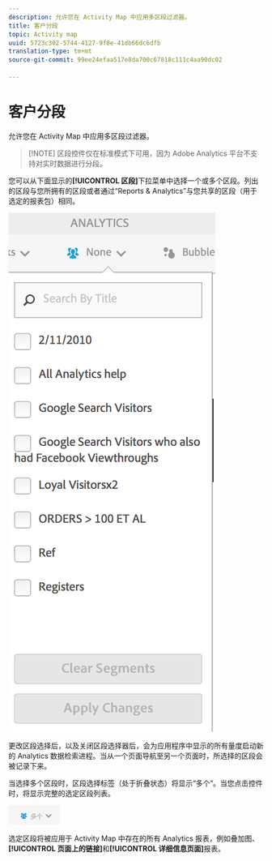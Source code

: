 ```yaml
---
description: 允许您在 Activity Map 中应用多区段过滤器。
title: 客户分段
topic: Activity map
uuid: 5723c302-5744-4127-9f8e-41db66dc6dfb
translation-type: tm+mt
source-git-commit: 99ee24efaa517e8da700c67818c111c4aa90dc02

---
```



# 客户分段

允许您在 Activity Map 中应用多区段过滤器。

> [!NOTE] 区段控件仅在标准模式下可用，因为 Adobe Analytics 平台不支持对实时数据进行分段。

您可以从下面显示的&#x200B;**[!UICONTROL 区段]**&#x200B;下拉菜单中选择一个或多个区段。列出的区段与您所拥有的区段或者通过“Reports &amp; Analytics”与您共享的区段（用于选定的报表包）相同。

![](assets/segments.png)

更改区段选择后，以及关闭区段选择器后，会为应用程序中显示的所有量度启动新的 Analytics 数据检索进程。当从一个页面导航至另一个页面时，所选择的区段会被记录下来。

当选择多个区段时，区段选择标签（处于折叠状态）将显示“多个”。当您点击控件时，将显示完整的选定区段列表。

![](assets/two_segments.png)

选定区段将被应用于 Activity Map 中存在的所有 Analytics 报表，例如叠加图、**[!UICONTROL 页面上的链接]**&#x200B;和&#x200B;**[!UICONTROL 详细信息页面]**&#x200B;报表。
